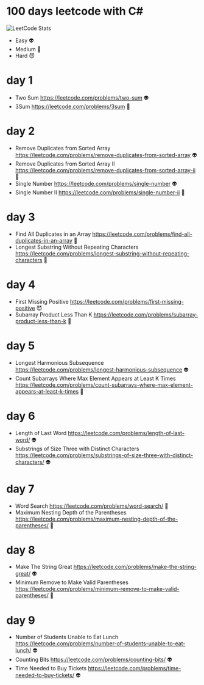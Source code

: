 # 100 days leetcode with C#
![LeetCode Stats](https://leetcard.jacoblin.cool/thtn-dev?theme=light&font=Ubuntu&ext=heatmap)
- Easy 👽
- Medium 👾
- Hard 😈

# day 1
- Two Sum https://leetcode.com/problems/two-sum 👽
- 3Sum https://leetcode.com/problems/3sum 👾
# day 2
- Remove Duplicates from Sorted Array https://leetcode.com/problems/remove-duplicates-from-sorted-array 👽
- Remove Duplicates from Sorted Array II https://leetcode.com/problems/remove-duplicates-from-sorted-array-ii 👾
- Single Number https://leetcode.com/problems/single-number 👽
- Single Number II https://leetcode.com/problems/single-number-ii 👾
# day 3
- Find All Duplicates in an Array https://leetcode.com/problems/find-all-duplicates-in-an-array 👾
- Longest Substring Without Repeating Characters https://leetcode.com/problems/longest-substring-without-repeating-characters 👾
# day 4
- First Missing Positive https://leetcode.com/problems/first-missing-positive 😈
- Subarray Product Less Than K https://leetcode.com/problems/subarray-product-less-than-k 👾
# day 5
- Longest Harmonious Subsequence https://leetcode.com/problems/longest-harmonious-subsequence 👽
- Count Subarrays Where Max Element Appears at Least K Times https://leetcode.com/problems/count-subarrays-where-max-element-appears-at-least-k-times 👾
# day 6
- Length of Last Word https://leetcode.com/problems/length-of-last-word/ 👽
- Substrings of Size Three with Distinct Characters https://leetcode.com/problems/substrings-of-size-three-with-distinct-characters/ 👽
# day 7
- Word Search https://leetcode.com/problems/word-search/ 👾
- Maximum Nesting Depth of the Parentheses https://leetcode.com/problems/maximum-nesting-depth-of-the-parentheses/ 👾
# day 8
- Make The String Great https://leetcode.com/problems/make-the-string-great/ 👽
- Minimum Remove to Make Valid Parentheses https://leetcode.com/problems/minimum-remove-to-make-valid-parentheses/ 👾
# day 9
- Number of Students Unable to Eat Lunch https://leetcode.com/problems/number-of-students-unable-to-eat-lunch/ 👽
- Counting Bits https://leetcode.com/problems/counting-bits/ 👽
- Time Needed to Buy Tickets https://leetcode.com/problems/time-needed-to-buy-tickets/ 👽
